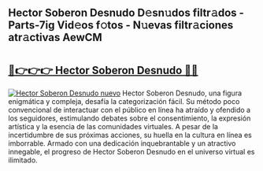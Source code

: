 ## Hector Soberon Desnudo D𝚎sn𝚞dos filtr𝚊dos - Parts-7ig Vid𝚎os f𝚘tos - N𝚞evas filtr𝚊ciones atr𝚊ctivas AewCM

# <h2><a href="http://mb74yq.tromn.icu/?c=Hector+Soberon+Desnudo">🔗👉👉👉 Hector Soberon Desnudo 🔗🔗</a></h2>

[![Hector Soberon Desnudo nuevo](https://i.imgur.com/pEAQMta.gif)](http://mb74yq.tromn.icu/?c=Hector+Soberon+Desnudo)
Hector Soberon Desnudo, una figura enigmática y compleja, desafía la categorización fácil. Su método poco convencional de interactuar con el público en línea ha atraído y ofendido a los seguidores, estimulando debates sobre el consentimiento, la expresión artística y la esencia de las comunidades virtuales. A pesar de la incertidumbre de sus próximas acciones, su huella en la cultura en línea es imborrable. Armado con una dedicación inquebrantable y un atractivo innegable, el progreso de Hector Soberon Desnudo en el universo virtual es ilimitado.
